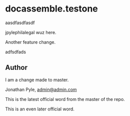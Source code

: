 # docassemble.testone

aasdfasdfasdf

jpylephilalegal wuz here.

Another feature change.

adfsdfads

## Author

I am a change made to master.

Jonathan Pyle, admin@admin.com

This is the latest official word from the master of the repo.

This is an even later official word.
